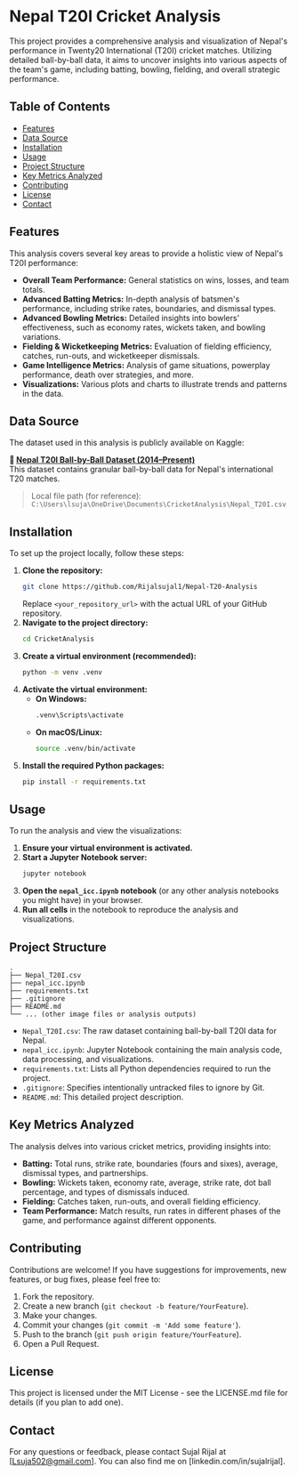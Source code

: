 # Nepal T20I Cricket Analysis

This project provides a comprehensive analysis and visualization of Nepal's performance in Twenty20 International (T20I) cricket matches. Utilizing detailed ball-by-ball data, it aims to uncover insights into various aspects of the team's game, including batting, bowling, fielding, and overall strategic performance.

## Table of Contents
- [Features](#features)
- [Data Source](#data-source)
- [Installation](#installation)
- [Usage](#usage)
- [Project Structure](#project-structure)
- [Key Metrics Analyzed](#key-metrics-analyzed)
- [Contributing](#contributing)
- [License](#license)
- [Contact](#contact)

## Features

This analysis covers several key areas to provide a holistic view of Nepal's T20I performance:

-   **Overall Team Performance:** General statistics on wins, losses, and team totals.
-   **Advanced Batting Metrics:** In-depth analysis of batsmen's performance, including strike rates, boundaries, and dismissal types.
-   **Advanced Bowling Metrics:** Detailed insights into bowlers' effectiveness, such as economy rates, wickets taken, and bowling variations.
-   **Fielding & Wicketkeeping Metrics:** Evaluation of fielding efficiency, catches, run-outs, and wicketkeeper dismissals.
-   **Game Intelligence Metrics:** Analysis of game situations, powerplay performance, death over strategies, and more.
-   **Visualizations:** Various plots and charts to illustrate trends and patterns in the data.

## Data Source

The dataset used in this analysis is publicly available on Kaggle:

**🔗 [Nepal T20I Ball-by-Ball Dataset (2014–Present)](https://www.kaggle.com/datasets/samarpanrai/nepal-t20i-2014-present-ball-by-ball-data/data)**  
This dataset contains granular ball-by-ball data for Nepal's international T20 matches.

> Local file path (for reference):  
`C:\Users\lsuja\OneDrive\Documents\CricketAnalysis\Nepal_T20I.csv`

## Installation

To set up the project locally, follow these steps:

1.  **Clone the repository:**
    ```bash
    git clone https://github.com/Rijalsujal1/Nepal-T20-Analysis
    ```
    Replace `<your_repository_url>` with the actual URL of your GitHub repository.
2.  **Navigate to the project directory:**
    ```bash
    cd CricketAnalysis
    ```
3.  **Create a virtual environment (recommended):**
    ```bash
    python -m venv .venv
    ```
4.  **Activate the virtual environment:**
    -   **On Windows:**
        ```bash
        .venv\Scripts\activate
        ```
    -   **On macOS/Linux:**
        ```bash
        source .venv/bin/activate
        ```
5.  **Install the required Python packages:**
    ```bash
    pip install -r requirements.txt
    ```

## Usage

To run the analysis and view the visualizations:

1.  **Ensure your virtual environment is activated.**
2.  **Start a Jupyter Notebook server:**
    ```bash
    jupyter notebook
    ```
3.  **Open the `nepal_icc.ipynb` notebook** (or any other analysis notebooks you might have) in your browser.
4.  **Run all cells** in the notebook to reproduce the analysis and visualizations.

## Project Structure

```
.
├── Nepal_T20I.csv
├── nepal_icc.ipynb
├── requirements.txt
├── .gitignore
├── README.md
└── ... (other image files or analysis outputs)
```

-   `Nepal_T20I.csv`: The raw dataset containing ball-by-ball T20I data for Nepal.
-   `nepal_icc.ipynb`: Jupyter Notebook containing the main analysis code, data processing, and visualizations.
-   `requirements.txt`: Lists all Python dependencies required to run the project.
-   `.gitignore`: Specifies intentionally untracked files to ignore by Git.
-   `README.md`: This detailed project description.

## Key Metrics Analyzed

The analysis delves into various cricket metrics, providing insights into:

-   **Batting:** Total runs, strike rate, boundaries (fours and sixes), average, dismissal types, and partnerships.
-   **Bowling:** Wickets taken, economy rate, average, strike rate, dot ball percentage, and types of dismissals induced.
-   **Fielding:** Catches taken, run-outs, and overall fielding efficiency.
-   **Team Performance:** Match results, run rates in different phases of the game, and performance against different opponents.

## Contributing

Contributions are welcome! If you have suggestions for improvements, new features, or bug fixes, please feel free to:

1.  Fork the repository.
2.  Create a new branch (`git checkout -b feature/YourFeature`).
3.  Make your changes.
4.  Commit your changes (`git commit -m 'Add some feature'`).
5.  Push to the branch (`git push origin feature/YourFeature`).
6.  Open a Pull Request.

## License

This project is licensed under the MIT License - see the LICENSE.md file for details (if you plan to add one).

## Contact

For any questions or feedback, please contact Sujal Rijal at [Lsuja502@gmail.com].
You can also find me on [linkedin.com/in/sujalrijal].
